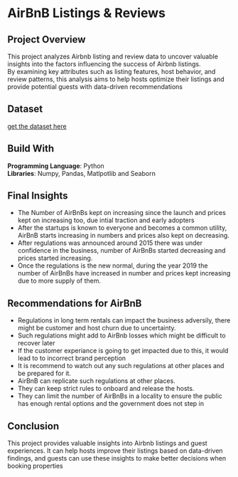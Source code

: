 # AirBnB Listings & Reviews

## Project Overview
This project analyzes Airbnb listing and review data to uncover valuable insights into the factors influencing the success of Airbnb listings.<br> By examining key attributes such as listing features, host behavior, and review patterns, this analysis aims to help hosts optimize their listings and provide potential guests with data-driven recommendations

## Dataset
[get the dataset here](https://www.kaggle.com/datasets/mysarahmadbhat/airbnb-listings-reviews)

## Build With
**Programming Language**: Python <br>
**Libraries**: Numpy, Pandas, Matlpotlib and Seaborn

## Final Insights
- The Number of AirBnBs kept on increasing since the launch and prices kept on increasing too, due intial traction and early adopters<br>
- After the startups is known to everyone and becomes a common utility, AirBnB starts increasing in numbers and prices also kept on decreasing.<br>
- After regulations was announced around 2015 there was under confidence in the business, number of AirBnBs started decreasing and prices started increasing.<br>
- Once the regulations is the new normal, during the year 2019 the number of AirBnBs have increased in number and prices kept increasing due to more supply of them.<br>


## Recommendations for AirBnB
- Regulations in long term rentals can impact the business adversily, there might be customer and host churn due to uncertainty.
- Such regulations might add to AirBnb losses which might be difficult to recover later
- If the customer experiance is going to get impacted due to this, it would lead to to incorrect brand perception
- It is recommend to watch out any such regulations at other places and be prepared for it.
- AirBnB can replicate such regulations at other places.
- They can keep strict rules to onboard and release the hosts.
- They can limit the number of AirBnBs in a locality to ensure the public has enough rental options and the government does not step in

## Conclusion
This project provides valuable insights into Airbnb listings and guest experiences. It can help hosts improve their listings based on data-driven findings, and guests can use these insights to make better decisions when booking properties
